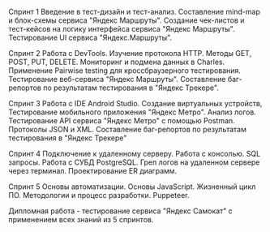
Спринт 1
Введение в тест-дизайн и тест-анализ. 
Составление mind-map и блок-схемы сервиса "Яндекс Маршруты". 
Создание чек-листов и тест-кейсов на логику интерфейса сервиса "Яндекс Маршруты". 
Тестирование UI сервиса "Яндекс.Маршруты".

Спринт 2
Работа с DevTools. 
Изучение протокола HTTP. 
Методы GET, POST, PUT, DELETE. 
Мониторинг и подмена данных в Charles. 
Применение Pairwise testing для кроссбраузерного тестирования. 
Тестирование веб-сервиса "Яндекс Маршруты". 
Составление баг-репортов по результатам тестирования в "Яндекс Трекере".

Спринт 3
Работа с IDE Android Studio. 
Создание виртуальных устройств, 
Тестирование мобильного приложения "Яндекс Метро".
Анализ логов. 
Тестирование API сервиса "Яндекс Метро" с помощью Postman. 
Протоколы JSON и XML. 
Составление баг-репортов по результатам тестирования в "Яндекс Трекере"

Спринт 4
Подключение к удаленному серверу. 
Работа с консолью.
SQL запросы. 
Работа с СУБД PostgreSQL. 
Греп логов на удаленном сервере через терминал. 
Проектирование ER диаграмм.

Спринт 5
Основы автоматизации. 
Основы JavaScript. 
Жизненный цикл ПО. 
Методологии и процесс разработки. 
Puppeteer.

Дипломная работа - тестирование сервиса "Яндекс Самокат" с применением всех знаний из 5 спринтов.
